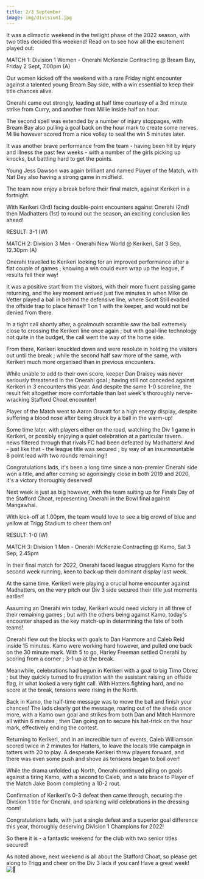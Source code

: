 ```yaml
---
title: 2/3 September
image: img/division1.jpg
---
```

It was a climactic weekend in the twilight phase of the 2022 season, with two titles decided this weekend! Read on to see how all the excitement played out:

MATCH 1: Division 1 Women - Onerahi McKenzie Contracting @ Bream Bay, Friday 2 Sept, 7.00pm (A)

Our [](<>)women kicked off the weekend with a rare Friday night encounter against a talented young Bream Bay side, with a win essential to keep their title chances alive.

Onerahi came out strongly, leading at half time courtesy of a 3rd minute strike from Curry, and another from Millie inside half an hour.

The second spell was extended by a number of injury stoppages, with Bream Bay also pulling a goal back on the hour mark to create some nerves. Millie however scored from a nice volley to seal the win 5 minutes later.

It was another brave performance from the team - having been hit by injury and illness the past few weeks - with a number of the girls picking up knocks, but battling hard to get the points.

Young Jess Dawson was again brilliant and named Player of the Match, with Nat Dey also having a strong game in midfield.

The team now enjoy a break before their final match, against Kerikeri in a fortnight.

With Kerikeri (3rd) facing double-point encounters against Onerahi (2nd) then Madhatters (1st) to round out the season, an exciting conclusion lies ahead!

RESULT: 3-1 (W)

MATCH 2: Division 3 Men - Onerahi New World @ Kerikeri, Sat 3 Sep, 12.30pm (A)

Onerahi travelled to Kerikeri looking for an improved performance after a flat couple of games ; knowing a win could even wrap up the league, if results fell their way!

It was a positive start from the visitors, with their more fluent passing game returning, and the key moment arrived just five minutes in when Mike de Vetter played a ball in behind the defensive line, where Scott Still evaded the offside trap to place himself 1 on 1 with the keeper, and would not be denied from there.

In a tight call shortly after, a goalmouth scramble saw the ball extremely close to crossing the Kerikeri line once again ; but with goal-line technology not quite in the budget, the call went the way of the home side.

From there, Kerikeri knuckled down and were resolute in holding the visitors out until the break ; while the second half saw more of the same, with Kerikeri much more organised than in previous encounters.

While unable to add to their own score, keeper Dan Draisey was never seriously threatened in the Onerahi goal ; having still not conceded against Kerikeri in 3 encounters this year. And despite the same 1-0 scoreline, the result felt altogether more comfortable than last week's thoroughly nerve-wracking Stafford Choat encounter!

Player of the Match went to Aaron Gravatt for a high energy display, despite suffering a blood nose after being struck by a ball in the warm-up!

Some time later, with players either on the road, watching the Div 1 game in Kerikeri, or possibly enjoying a quiet celebration at a particular tavern.. news filtered through that rivals FC had been defeated by Madhatters! And - just like that - the league title was secured ; by way of an insurmountable 8 point lead with two rounds remaining!!

Congratulations lads, it's been a long time since a non-premier Onerahi side won a title, and after coming so agonisingly close in both 2019 and 2020, it's a victory thoroughly deserved!

Next week is just as big however, with the team suiting up for Finals Day of the Stafford Choat, representing Onerahi in the Bowl final against Mangawhai.

With kick-off at 1.00pm, the team would love to see a big crowd of blue and yellow at Trigg Stadium to cheer them on!

RESULT: 1-0 (W)

MATCH 3: Division 1 Men - Onerahi McKenzie Contracting @ Kamo, Sat 3 Sep, 2.45pm

In their final match for 2022, Onerahi faced league strugglers Kamo for the second week running, keen to back up their dominant display last week.

At the same time, Kerikeri were playing a crucial home encounter against Madhatters, on the very pitch our Div 3 side secured their title just moments earlier!

Assuming an Onerahi win today, Kerikeri would need victory in all three of their remaining games ; but with the others being against Kamo, today's encounter shaped as the key match-up in determining the fate of both teams!

Onerahi flew out the blocks with goals to Dan Hanmore and Caleb Reid inside 15 minutes. Kamo were working hard however, and pulled one back on the 30 minute mark. With 5 to go, Harley Freeman settled Onerahi by scoring from a corner ; 3-1 up at the break.

Meanwhile, celebrations had begun in Kerikeri with a goal to big Timo Obrez ; but they quickly turned to frustration with the assistant raising an offside flag, in what looked a very tight call. With Hatters fighting hard, and no score at the break, tensions were rising in the North.

Back in Kamo, the half-time message was to move the ball and finish your chances! The lads clearly got the message, roaring out of the sheds once more, with a Kamo own goal and strikes from both Dan and Mitch Hanmore all within 6 minutes ; then Dan going on to secure his hat-trick on the hour mark, effectively ending the contest.

Returning to Kerikeri, and in an incredible turn of events, Caleb Williamson scored twice in 2 minutes for Hatters, to leave the locals title campaign in tatters with 20 to play. A desperate Kerikeri threw players forward, and there was even some push and shove as tensions began to boil over!

While the drama unfolded up North, Onerahi continued piling on goals against a tiring Kamo, with a second to Caleb, and a late brace to Player of the Match Jake Boom completing a 10-2 rout.

Confirmation of Kerikeri's 0-3 defeat then came through, securing the Division 1 title for Onerahi, and sparking wild celebrations in the dressing room!

Congratulations lads, with just a single defeat and a superior goal difference this year, thoroughly deserving Division 1 Champions for 2022!

So there it is - a fantastic weekend for the club with two senior titles secured!

As noted above, next weekend is all about the Stafford Choat, so please get along to Trigg and cheer on the Div 3 lads if you can! Have a great week! ![🙂](https://static.xx.fbcdn.net/images/emoji.php/v9/t4c/1/16/1f642.png)